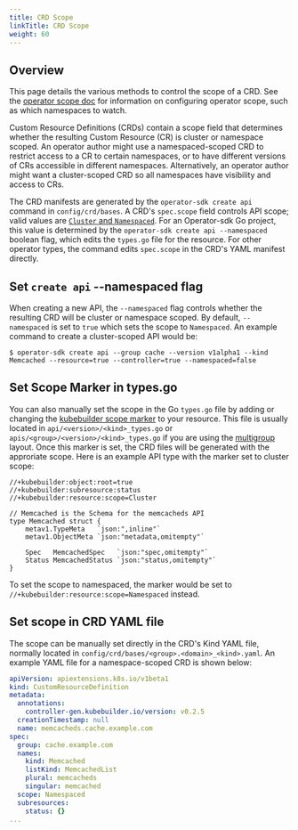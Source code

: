 ```yaml
---
title: CRD Scope
linkTitle: CRD Scope
weight: 60
---
```


## Overview

This page details the various methods to control the scope of a CRD. See the [operator scope doc](/docs/building-operators/golang/operator-scope/) for information on configuring operator scope, such as which namespaces to watch.

Custom Resource Definitions (CRDs) contain a scope field that determines whether the resulting Custom Resource (CR)
is cluster or namespace scoped. An operator author might use a namespaced-scoped CRD
to restrict access to a CR to certain namespaces, or to have different versions of CRs accessible in different namespaces.
Alternatively, an operator author might want a cluster-scoped CRD so all namespaces have visibility and access to CRs.

The CRD manifests are generated by the `operator-sdk create api` command in `config/crd/bases`. A CRD's `spec.scope` field controls API scope; valid values are [`Cluster` and `Namespaced`](https://kubernetes.io/docs/tasks/extend-kubernetes/custom-resources/custom-resource-definitions/#create-a-customresourcedefinition).
For an Operator-sdk Go project, this value is determined by the `operator-sdk create api --namespaced` boolean flag, which edits the
`types.go` file for the resource. For other operator types, the command edits `spec.scope` in the CRD's YAML manifest directly.

## Set `create api` --namespaced flag

When creating a new API, the `--namespaced` flag controls whether the resulting CRD will be cluster or namespace scoped.
By default, `--namespaced` is set to `true` which sets the scope to `Namespaced`. An example command to create a cluster-scoped API would be:

```console
$ operator-sdk create api --group cache --version v1alpha1 --kind Memcached --resource=true --controller=true --namespaced=false
```

## Set Scope Marker in types.go

You can also manually set the scope in the Go `types.go` file by adding or changing the [kubebuilder scope marker][kubebuilder_crd_markers]
to your resource. This file is usually located in `api/<version>/<kind>_types.go` or `apis/<group>/<version>/<kind>_types.go` if
you are using the [multigroup][kubebuilder_multigroup] layout. Once this marker is set, the CRD files will be generated with the approriate scope.
Here is an example API type with the marker set to cluster scope:

```golang
//+kubebuilder:object:root=true
//+kubebuilder:subresource:status
//+kubebuilder:resource:scope=Cluster

// Memcached is the Schema for the memcacheds API
type Memcached struct {
	metav1.TypeMeta   `json:",inline"`
	metav1.ObjectMeta `json:"metadata,omitempty"`

	Spec   MemcachedSpec   `json:"spec,omitempty"`
	Status MemcachedStatus `json:"status,omitempty"`
}
```
To set the scope to namespaced, the marker would be set to `//+kubebuilder:resource:scope=Namespaced` instead.


## Set scope in CRD YAML file

The scope can be manually set directly in the CRD's Kind YAML file, normally located in  `config/crd/bases/<group>.<domain>_<kind>.yaml`.
An example YAML file for a namespace-scoped CRD is shown below:

```YAML
apiVersion: apiextensions.k8s.io/v1beta1
kind: CustomResourceDefinition
metadata:
  annotations:
    controller-gen.kubebuilder.io/version: v0.2.5
  creationTimestamp: null
  name: memcacheds.cache.example.com
spec:
  group: cache.example.com
  names:
    kind: Memcached
    listKind: MemcachedList
    plural: memcacheds
    singular: memcached
  scope: Namespaced
  subresources:
    status: {}
...   
``` 



[manager_options]: https://pkg.go.dev/sigs.k8s.io/controller-runtime/pkg/manager#Options
[manager_user_guide]:/docs/building-operators/golang/tutorial/#manager
[k8s_crd_scope]: https://kubernetes.io/docs/tasks/extend-kubernetes/custom-resources/custom-resource-definitions/#create-a-customresourcedefinition 
[kubebuilder_crd_markers]: https://book.kubebuilder.io/reference/markers/crd.html
[kubebuilder_multigroup]: https://book.kubebuilder.io/migration/multi-group.html
[RBAC]: https://kubernetes.io/docs/reference/access-authn-authz/rbac/
